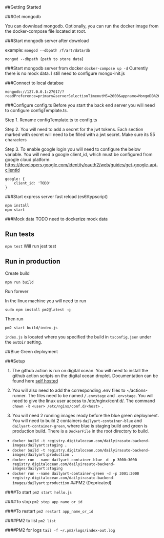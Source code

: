 ##Getting Started

###Get mongodb

You can download mongodb. Optionally, you can run the docker image from the docker-compose file located at root. 

###Start mongodb server after download

example: ```mongod --dbpath /f/art/data/db```

```mongod --dbpath {path to store data}```

###Start mongodb server from docker
```docker-compose up -d```
Currently there is no mock data. I still need to configure mongo-init.js

###Connect to local databse
```
mongodb://127.0.0.1:27017/?readPreference=primary&serverSelectionTimeoutMS=2000&appname=MongoDB%20Compass&directConnection=true&ssl=false
```

###Configure config.ts
Before you start the back end server you will need to configure configTemplate.ts.

Step 1.
Rename configTemplate.ts to config.ts

Step 2.
You will need to add a secret for the jwt tokens. Each section marked with secret will need to be filled with a jwt secret. Make sure its 55 characters

Step 3.
To enable google login you will need to configure the below variable. You will need a google client_id, which must be configured from google cloud platform. 
https://developers.google.com/identity/oauth2/web/guides/get-google-api-clientid

```
google: {
    client_id: 'TODO'
}
```

###Start express server fast reload (es6/typscript)
```
npm install
npm start
```

###Mock data
TODO need to dockerize mock data


## Run tests
```npm test``` Will run jest test

## Run in production
Create build
```
npm run build
```
Run forever

In the linux machine you will need to run 
```
sudo npm install pm2@latest -g
```
Then run 
```
pm2 start build/index.js
```

```index.js``` is located where you specified the build in ```tsconfig.json``` under the ```outDir``` setting.

##Blue Green deployment

###Setup
1. The github action is run on digital ocean. You will need to install the github action scripts on the digital ocean droplet. Documentation can be found here
[self hosted](https://docs.github.com/en/actions/hosting-your-own-runners/managing-self-hosted-runners/about-self-hosted-runners)

2. You will also need to add the corresponding .env files to ~/actions-runner. The files need to be named ```/.envstage``` and ```.envstage```.
You will need to give the linux user access to /etc/nginx/conf.d/<host>. The command
```chown -R <user> /etc/nginx/conf.d/<host> ```. 
3.  You will need 2 running images ready before the blue green deployment. You will need to build 2 containers  ```dailyart-container-blue``` and 
```dailyart-container-green```, where blue is staging build and green is production build. There is a ```DockerFile``` in the root directory to build.
- ```docker build -t registry.digitalocean.com/dailyirasuto-backend-images/dailyart:staging .```
- ```docker build -t registry.digitalocean.com/dailyirasuto-backend-images/dailyart:production .```
- ```docker run --name dailyart-container-blue -d -p 3000:3000 registry.digitalocean.com/dailyirasuto-backend-images/dailyart:staging```
- ```docker run --name dailyart-container-green -d -p 3001:3000 registry.digitalocean.com/dailyirasuto-backend-images/dailyart:production```
##PM2 (Depricated)

####To start
```pm2 start hello.js```

####To stop
```pm2 stop app_name_or_id```

####To restart
```pm2 restart app_name_or_id```

####PM2 to list
```pm2 list```

####PM2 for logs
```tail -f ~/.pm2/logs/index-out.log```


